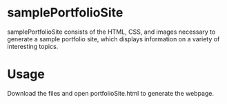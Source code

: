 # samplePortfolioSite
samplePortfolioSite consists of the HTML, CSS, and images necessary to generate a sample portfolio site, which displays information on a variety of interesting topics.

# Usage
Download the files and open portfolioSite.html to generate the webpage.
